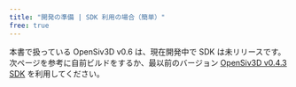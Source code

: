 ```yaml
---
title: "開発の準備 | SDK 利用の場合（簡単）"
free: true
---
```


本書で扱っている OpenSiv3D v0.6 は、現在開発中で SDK は未リリースです。次ページを参考に自前ビルドをするか、最以前のバージョン [OpenSiv3D v0.4.3 SDK](https://siv3d.github.io/ja-jp/#_1) を利用してください。

